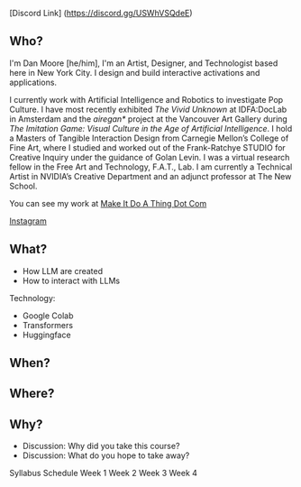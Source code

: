 [Discord Link] (https://discord.gg/USWhVSQdeE)

## Who?

I'm Dan Moore [he/him], I'm an Artist, Designer, and Technologist based here in New York City. I design and build interactive activations and applications.

I currently work with Artificial Intelligence and Robotics to investigate Pop Culture. I have most recently exhibited _The Vivid Unknown_ at IDFA:DocLab in Amsterdam and the _airegan*_ project at the Vancouver Art Gallery during _The Imitation Game: Visual Culture in the Age of Artificial Intelligence_.  I hold a Masters of Tangible Interaction Design from Carnegie Mellon’s College of Fine Art, where I studied and worked out of the Frank-Ratchye STUDIO for Creative Inquiry under the guidance of Golan Levin.  I was a virtual research fellow in the Free Art and Technology, F.A.T., Lab. I am currently a Technical Artist in NVIDIA’s Creative Department and an adjunct professor at The New School.

You can see my work at [Make It Do A Thing Dot Com](http://makeitdoathing.com)

[Instagram](https://www.instagram.com/danzeeeman/)

## What?

- How LLM are created
- How to interact with LLMs

Technology: 
- Google Colab
- Transformers
- Huggingface

## When?


## Where?

## Why?

- Discussion: Why did you take this course?
- Discussion: What do you hope to take away?

Syllabus
Schedule
Week 1
Week 2
Week 3
Week 4
